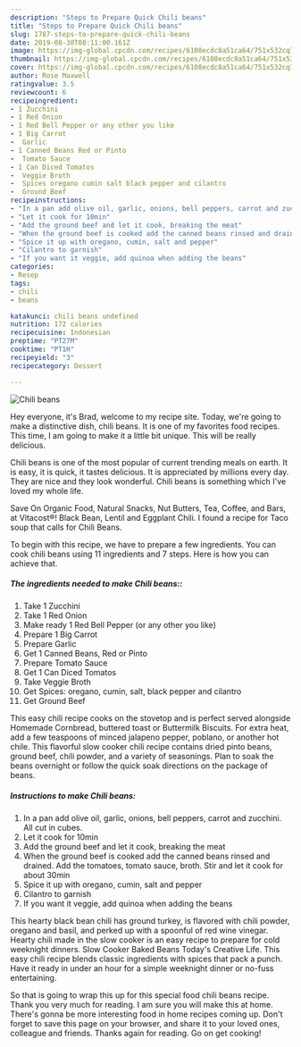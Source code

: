 ```yaml
---
description: "Steps to Prepare Quick Chili beans"
title: "Steps to Prepare Quick Chili beans"
slug: 1787-steps-to-prepare-quick-chili-beans
date: 2019-08-30T08:11:00.161Z
image: https://img-global.cpcdn.com/recipes/6108ecdc8a51ca64/751x532cq70/chili-beans-recipe-main-photo.jpg
thumbnail: https://img-global.cpcdn.com/recipes/6108ecdc8a51ca64/751x532cq70/chili-beans-recipe-main-photo.jpg
cover: https://img-global.cpcdn.com/recipes/6108ecdc8a51ca64/751x532cq70/chili-beans-recipe-main-photo.jpg
author: Rose Maxwell
ratingvalue: 3.5
reviewcount: 6
recipeingredient:
- 1 Zucchini
- 1 Red Onion
- 1 Red Bell Pepper or any other you like
- 1 Big Carrot
-  Garlic
- 1 Canned Beans Red or Pinto
-  Tomato Sauce
- 1 Can Diced Tomatos
-  Veggie Broth
-  Spices oregano cumin salt black pepper and cilantro
-  Ground Beef
recipeinstructions:
- "In a pan add olive oil, garlic, onions, bell peppers, carrot and zucchini. All cut in cubes."
- "Let it cook for 10min"
- "Add the ground beef and let it cook, breaking the meat"
- "When the ground beef is cooked add the canned beans rinsed and drained. Add the tomatoes, tomato sauce, broth. Stir and let it cook for about 30min"
- "Spice it up with oregano, cumin, salt and pepper"
- "Cilantro to garnish"
- "If you want it veggie, add quinoa when adding the beans"
categories:
- Resep
tags:
- chili
- beans

katakunci: chili beans undefined
nutrition: 172 calories
recipecuisine: Indonesian
preptime: "PT27M"
cooktime: "PT1H"
recipeyield: "3"
recipecategory: Dessert

---
```



![Chili beans](https://img-global.cpcdn.com/recipes/6108ecdc8a51ca64/751x532cq70/chili-beans-recipe-main-photo.jpg)

Hey everyone, it's Brad, welcome to my recipe site. Today, we're going to make a distinctive dish, chili beans. It is one of my favorites food recipes. This time, I am going to make it a little bit unique. This will be really delicious.

Chili beans is one of the most popular of current trending meals on earth. It is easy, it is quick, it tastes delicious. It is appreciated by millions every day. They are nice and they look wonderful. Chili beans is something which I've loved my whole life.

Save On Organic Food, Natural Snacks, Nut Butters, Tea, Coffee, and Bars, at Vitacost®! Black Bean, Lentil and Eggplant Chili. I found a recipe for Taco soup that calls for Chili Beans.


To begin with this recipe, we have to prepare a few ingredients. You can cook chili beans using 11 ingredients and 7 steps. Here is how you can achieve that.

##### The ingredients needed to make Chili beans::

1. Take 1 Zucchini
1. Take 1 Red Onion
1. Make ready 1 Red Bell Pepper (or any other you like)
1. Prepare 1 Big Carrot
1. Prepare  Garlic
1. Get 1 Canned Beans, Red or Pinto
1. Prepare  Tomato Sauce
1. Get 1 Can Diced Tomatos
1. Take  Veggie Broth
1. Get  Spices: oregano, cumin, salt, black pepper and cilantro
1. Get  Ground Beef


This easy chili recipe cooks on the stovetop and is perfect served alongside Homemade Cornbread, buttered toast or Buttermilk Biscuits. For extra heat, add a few teaspoons of minced jalapeno pepper, poblano, or another hot chile. This flavorful slow cooker chili recipe contains dried pinto beans, ground beef, chili powder, and a variety of seasonings. Plan to soak the beans overnight or follow the quick soak directions on the package of beans. 

##### Instructions to make Chili beans:

1. In a pan add olive oil, garlic, onions, bell peppers, carrot and zucchini. All cut in cubes.
1. Let it cook for 10min
1. Add the ground beef and let it cook, breaking the meat
1. When the ground beef is cooked add the canned beans rinsed and drained. Add the tomatoes, tomato sauce, broth. Stir and let it cook for about 30min
1. Spice it up with oregano, cumin, salt and pepper
1. Cilantro to garnish
1. If you want it veggie, add quinoa when adding the beans


This hearty black bean chili has ground turkey, is flavored with chili powder, oregano and basil, and perked up with a spoonful of red wine vinegar. Hearty chili made in the slow cooker is an easy recipe to prepare for cold weeknight dinners. Slow Cooker Baked Beans Today&#39;s Creative Life. This easy chili recipe blends classic ingredients with spices that pack a punch. Have it ready in under an hour for a simple weeknight dinner or no-fuss entertaining. 

So that is going to wrap this up for this special food chili beans recipe. Thank you very much for reading. I am sure you will make this at home. There's gonna be more interesting food in home recipes coming up. Don't forget to save this page on your browser, and share it to your loved ones, colleague and friends. Thanks again for reading. Go on get cooking!

